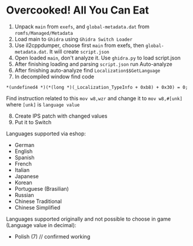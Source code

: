 # Overcooked! All You Can Eat

1. Unpack `main` from `exefs`, and `global-metadata.dat` from `romfs/Managed/Metadata`
2. Load main to `Ghidra` using `Ghidra Switch Loader`
3. Use il2cppdumper, choose first `main` from exefs, then `global-metadata.dat`. It will create `script.json`
4. Open loaded `main`, don't analyze it. Use `ghidra.py` to load script.json
5. After finishing loading and parsing `script.json` run Auto-analyze
6. After finishing auto-analyze find `Localization$$GetLanguage`
7. In decompiled window find code 
```
*(undefined4 *)(*(long *)(_Localization_TypeInfo + 0xb8) + 0x30) = 0;
```
Find instruction related to this `mov w8,wzr` and change it to `mov w8,#[unk]` where `[unk]` is `language value`

8. Create IPS patch with changed values
9. Put it to Switch

Languages supported via eshop:
- German
- English
- Spanish
- French
- Italian
- Japanese
- Korean
- Portuguese (Brasilian)
- Russian
- Chinese Traditional
- Chinese Simplified

Languages supported originally and not possible to choose in game (Language value in decimal):
- Polish (7) // confirmed working
